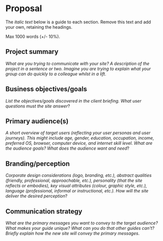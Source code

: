 # Proposal

The *italic text* below is a guide to each section. Remove this text and add your own, retaining the headings. 

Max 1000 words (+/- 10%).

## Project summary

*What are you trying to communicate with your site? A description of the project in a sentence or two. Imagine you are trying to explain what your group can do quickly to a colleague whilst in a lift*.



## Business objectives/goals

*List the objectives/goals discovered in the client briefing. What user questions must the site answer*?

## Primary audience(s)

*A short overview of target users (reflecting your user personas and user journeys). This might include age, gender, education, occupation, income, preferred OS, browser, computer device, and internet skill level. What are the audience goals?  What does the audience want and need*?

## Branding/perception

*Corporate design considerations (logo, branding, etc.), abstract qualities (friendly, professional, approachable, etc.), personality (that the site reflects or embodies), key visual attributes (colour, graphic style, etc.), language (professional, informal or instructional, etc.). How will the site deliver the desired perception*?

## Communication strategy

*What are the primary messages you want to convey to the target audience? What makes your guide unique? What can you do that other guides can&#39;t? Briefly explain how the new site will convey the primary messages*.
